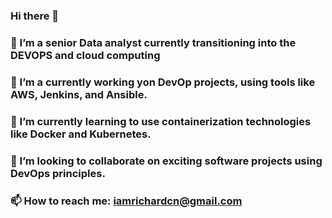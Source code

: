 ### Hi there 👋

### 🔭 I’m a senior Data analyst currently transitioning into the DEVOPS and cloud computing
### 🌱 I’m a  currently working yon DevOp projects, using tools like AWS, Jenkins, and Ansible.
### 🌱 I’m currently learning to use containerization technologies like Docker and Kubernetes.
### 👯 I’m looking to collaborate on exciting software projects using DevOps principles.
### 📫 How to reach me: iamrichardcn@gmail.com



<!--
**iamRichardCN/iamRichardCN** is a ✨ _special_ ✨ repository because its `README.md` (this file) appears on your GitHub profile.

Here are some ideas to get you started:

- 🔭 I’m currently working on DevOp projects, using tools like AWS, Jenkins, IAC with Terraform, and Ansible.
- 🌱 I’m currently learning ...
- 👯 I’m looking to collaborate on ...
- 🤔 I’m looking for help with ...
- 💬 Ask me about ...
- 📫 How to reach me: ...
- 😄 Pronouns: ...
- ⚡ Fun fact: ...
-->

